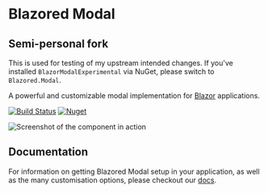 # Blazored Modal

## Semi-personal fork
This is used for testing of my upstream intended changes. If you've installed `BlazorModalExperimental` via NuGet, please switch to `Blazored.Modal`.

A powerful and customizable modal implementation for [Blazor](https://blazor.net) applications.

[![Build Status](https://github.com/Blazored/Modal/workflows/Build%20&%20Test%20Main/badge.svg)](https://github.com/Blazored/Modal/actions?query=workflow%3A%22Build+%26+Test+Main%22)
[![Nuget](https://img.shields.io/nuget/v/blazored.modal.svg)](https://www.nuget.org/packages/Blazored.Modal/)

![Screenshot of the component in action](screenshot.png)

## Documentation
For information on getting Blazored Modal setup in your application, as well as the many customisation options, please checkout our [docs](https://blazored.github.io/Modal/).
